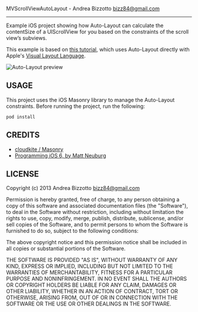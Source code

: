 
MVScrollViewAutoLayout - Andrea Bizzotto <bizz84@gmail.com>

-------------------------------------------------------

Example iOS project showing how Auto-Layout can calculate the contentSize of a UIScrollView for you based on the constraints of the scroll view’s subviews.

This example is based on [this tutorial](http://www.apeth.com/iOSBook/ch20.html), which uses Auto-Layout directly with Apple's [Visual Layout Language](https://developer.apple.com/library/mac/documentation/userexperience/conceptual/AutolayoutPG/Articles/formatLanguage.html).

![Auto-Layout preview](https://github.com/bizz84/MVScrollViewAutoLayout/raw/master/auto-layout-scroll-view-preview.png "Auto-Layout preview")

## USAGE

This project uses the iOS Masonry library to manage the Auto-Layout constraints. Before running the project, run the following:

`pod install`

## CREDITS

* [cloudkite / Masonry](https://github.com/cloudkite/Masonry)
* [Programming iOS 6, by Matt Neuburg](http://shop.oreilly.com/product/0636920029717.do)

## LICENSE

Copyright (c) 2013 Andrea Bizzotto bizz84@gmail.com

Permission is hereby granted, free of charge, to any person obtaining a copy of this software and associated documentation files (the "Software"), to deal in the Software without restriction, including without limitation the rights to use, copy, modify, merge, publish, distribute, sublicense, and/or sell copies of the Software, and to permit persons to whom the Software is furnished to do so, subject to the following conditions:

The above copyright notice and this permission notice shall be included in all copies or substantial portions of the Software.

THE SOFTWARE IS PROVIDED "AS IS", WITHOUT WARRANTY OF ANY KIND, EXPRESS OR IMPLIED, INCLUDING BUT NOT LIMITED TO THE WARRANTIES OF MERCHANTABILITY, FITNESS FOR A PARTICULAR PURPOSE AND NONINFRINGEMENT. IN NO EVENT SHALL THE AUTHORS OR COPYRIGHT HOLDERS BE LIABLE FOR ANY CLAIM, DAMAGES OR OTHER LIABILITY, WHETHER IN AN ACTION OF CONTRACT, TORT OR OTHERWISE, ARISING FROM, OUT OF OR IN CONNECTION WITH THE SOFTWARE OR THE USE OR OTHER DEALINGS IN THE SOFTWARE.
